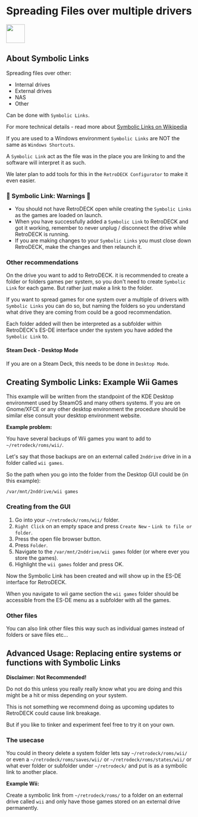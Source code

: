 # Spreading Files over multiple drivers

<img src="../../wiki_icons/pixelitos/folder-blue-games.png" width="50">

## About Symbolic Links

Spreading files over other:

- Internal drives
- External drives
- NAS
- Other

Can be done with `Symbolic Links`.

For more technical details - read more about [Symbolic Links on Wikipedia](https://en.wikipedia.org/wiki/Symbolic_link)

If you are used to a Windows environment `Symbolic Links` are NOT the same as  `Windows Shortcuts`.

A `Symbolic Link` act as the file was in the place you are linking to and the software will interpret it as such.

We later plan to add tools for this in the `RetroDECK Configurator` to make it even easier.

### 🛑 Symbolic Link: Warnings 🛑

- You should not have RetroDECK open while creating the `Symbolic Links` as the games are loaded on launch.
- When you have successfully added a `Symbolic Link` to RetroDECK and got it working, remember to never unplug / disconnect the drive while RetroDECK is running.
- If you are making changes to your `Symbolic Links` you must close down RetroDECK, make the changes and then relaunch it.

### Other recommendations

On the drive you want to add to RetroDECK. it is recommended to create a folder or folders games per system, so you don't need to create `Symbolic Link` for each game. But rather just make a link to the folder.

If you want to spread games for one system over a multiple of drivers with `Symbolic Links` you can do so, but naming the folders so you understand what drive they are coming from could be a good recommendation.

Each folder added will then be interpreted as a subfolder within RetroDECK's ES-DE interface under the system you have added the `Symbolic Link` to.

#### Steam Deck - Desktop Mode

If you are on a Steam Deck, this needs to be done in `Desktop Mode`.

## Creating Symbolic Links: Example Wii Games

This example will be written from the standpoint of the KDE Desktop environment used by SteamOS and many others systems. If you are on Gnome/XFCE or any other desktop environment the procedure should be similar else consult your desktop environment website.

**Example problem:**

You have several backups of Wii games you want to add to `~/retrodeck/roms/wii/`.

Let's say that those backups are on an external called `2nddrive` drive in in a folder called `wii games`.

So the path when you go into the folder from the Desktop GUI could be (in this example):

`/var/mnt/2nddrive/wii games`


### Creating from the GUI

1. Go into your `~/retrodeck/roms/wii/` folder.
2. `Right Click` on an empty space and press `Create New` - `Link to file or folder`.
3. Press the open file browser button.
4. Press `Folder`.
5. Navigate to the `/var/mnt/2nddrive/wii games` folder (or where ever you store the games).
6. Highlight the `wii games` folder and press OK.

Now the Symbolic Link has been created and will show up in the ES-DE interface for RetroDECK.

When you navigate to wii game section the `wii games` folder should be accessible from the ES-DE menu as a subfolder with all the games.

### Other files

You can also link other files this way such as individual games instead of folders or save files etc...

## Advanced Usage: Replacing entire systems or functions with Symbolic Links

**Disclaimer: Not Recommended!**

Do not do this unless you really really know what you are doing and this might be a hit or miss depending on your system.

This is not something we recommend doing as upcoming updates to RetroDECK could cause link breakage.

But if you like to tinker and experiment feel free to try it on your own.

### The usecase
You could in theory delete a system folder lets say `~/retrodeck/roms/wii/` or even a `~/retrodeck/roms/saves/wii/` or `~/retrodeck/roms/states/wii/` or what ever folder or subfolder under `~/retrodeck/` and put is as a symbolic link to another place.

**Example Wii:**

Create a symbolic link from `~/retrodeck/roms/` to a folder on an external drive called `wii` and only have those games stored on an external drive permanently.

